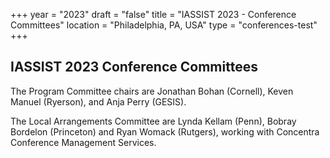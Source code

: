 +++
year = "2023"
draft = "false"
title = "IASSIST 2023 - Conference Committees"
location = "Philadelphia, PA, USA"
type = "conferences-test"
+++

## IASSIST 2023 Conference Committees

The Program Committee chairs are Jonathan Bohan (Cornell), Keven Manuel (Ryerson), and Anja Perry (GESIS).

The Local Arrangements Committee are Lynda Kellam (Penn), Bobray Bordelon (Princeton) and Ryan Womack (Rutgers), working with Concentra Conference Management Services.
